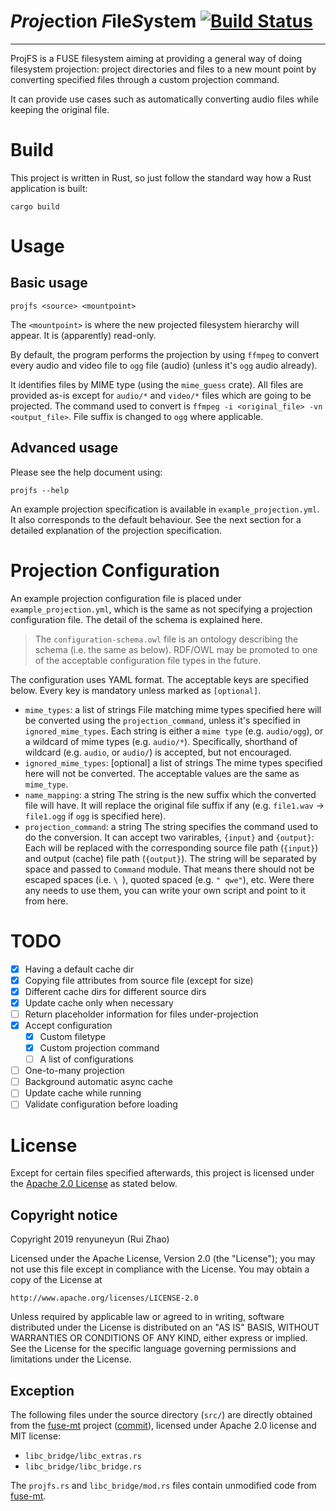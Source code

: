 # ***Proj***ection ***F***ile***S***ystem [![Build Status](https://travis-ci.org/renyuneyun/projfs.svg?branch=master)](https://travis-ci.org/renyuneyun/projfs)
- - - - - - -

ProjFS is a FUSE filesystem aiming at providing a general way of doing filesystem projection: project directories and files to a new mount point by converting specified files through a custom projection command.

It can provide use cases such as automatically converting audio files while keeping the original file.

# Build

This project is written in Rust, so just follow the standard way how a Rust application is built:

```
cargo build
```

# Usage

## Basic usage

```
projfs <source> <mountpoint>
```

The `<mountpoint>` is where the new projected filesystem hierarchy will appear. It is (apparently) read-only.

By default, the program performs the projection by using `ffmpeg` to convert every audio and video file to `ogg` file (audio) (unless it's `ogg` audio already).

It identifies files by MIME type (using the `mime_guess` crate). All files are provided as-is except for `audio/*` and `video/*` files which are going to be projected. The command used to convert is `ffmpeg -i <original_file> -vn <output_file>`. File suffix is changed to `ogg` where applicable.

## Advanced usage

Please see the help document using:

```
projfs --help
```

An example projection specification is available in `example_projection.yml`. It also corresponds to the default behaviour. See the next section for a detailed explanation of the projection specification.

# Projection Configuration

An example projection configuration file is placed under `example_projection.yml`, which is the same as not specifying a projection configuration file. The detail of the schema is explained here.

> The `configuration-schema.owl` file is an ontology describing the schema (i.e. the same as below). RDF/OWL may be promoted to one of the acceptable configuration file types in the future.

The configuration uses YAML format. The acceptable keys are specified below. Every key is mandatory unless marked as `[optional]`.

- `mime_types`: a list of strings
    File matching mime types specified here will be converted using the `projection_command`, unless it's specified in `ignored_mime_types`.
    Each string is either a `mime type` (e.g. `audio/ogg`), or a wildcard of mime types (e.g. `audio/*`). Specifically, shorthand of wildcard (e.g. `audio`, or `audio/`) is accepted, but not encouraged.
- `ignored_mime_types`: [optional] a list of strings
    The mime types specified here will not be converted.
    The acceptable values are the same as `mime_type`.
- `name_mapping`: a string
    The string is the new suffix which the converted file will have. It will replace the original file suffix if any (e.g. `file1.wav` -> `file1.ogg` if `ogg` is specified here).
- `projection_command`: a string
    The string specifies the command used to do the conversion. It can accept two varirables, `{input}` and `{output}`: Each will be replaced with the corresponding source file path (`{input}`) and output (cache) file path (`{output}`).
    The string will be separated by space and passed to `Command` module. That means there should not be escaped spaces (i.e. `\ `), quoted spaced (e.g. `" qwe"`), etc. Were there any needs to use them, you can write your own script and point to it from here.


# TODO

* [x] Having a default cache dir
* [x] Copying file attributes from source file (except for size)
* [x] Different cache dirs for different source dirs
* [x] Update cache only when necessary
* [ ] Return placeholder information for files under-projection
* [x] Accept configuration
    * [x] Custom filetype
    * [x] Custom projection command
    * [ ] A list of configurations
* [ ] One-to-many projection
* [ ] Background automatic async cache
* [ ] Update cache while running
* [ ] Validate configuration before loading

# License

Except for certain files specified afterwards, this project is licensed under the [Apache 2.0 License](http://www.apache.org/licenses/LICENSE-2.0) as stated below.

## Copyright notice

Copyright 2019 renyuneyun (Rui Zhao)

Licensed under the Apache License, Version 2.0 (the "License");
you may not use this file except in compliance with the License.
You may obtain a copy of the License at

    http://www.apache.org/licenses/LICENSE-2.0

Unless required by applicable law or agreed to in writing, software
distributed under the License is distributed on an "AS IS" BASIS,
WITHOUT WARRANTIES OR CONDITIONS OF ANY KIND, either express or implied.
See the License for the specific language governing permissions and
limitations under the License.

## Exception

The following files under the source directory (`src/`) are directly obtained from the [fuse-mt](https://github.com/wfraser/fuse-mt) project ([commit](https://github.com/wfraser/fuse-mt/tree/97e115667682b4a7e54c1831360b8c572c667db3/example/src)), licensed under Apache 2.0 license and MIT license:

* `libc_bridge/libc_extras.rs`
* `libc_bridge/libc_bridge.rs`

The `projfs.rs` and `libc_bridge/mod.rs` files contain unmodified code from [fuse-mt](https://github.com/wfraser/fuse-mt/blob/97e115667682b4a7e54c1831360b8c572c667db3/example/src/passthrough.rs).

